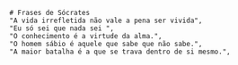 
    # Frases de Sócrates
    "A vida irrefletida não vale a pena ser vivida",
    "Eu só sei que nada sei ",
    "O conhecimento é a virtude da alma.",
    "O homem sábio é aquele que sabe que não sabe.",
    "A maior batalha é a que se trava dentro de si mesmo.",
